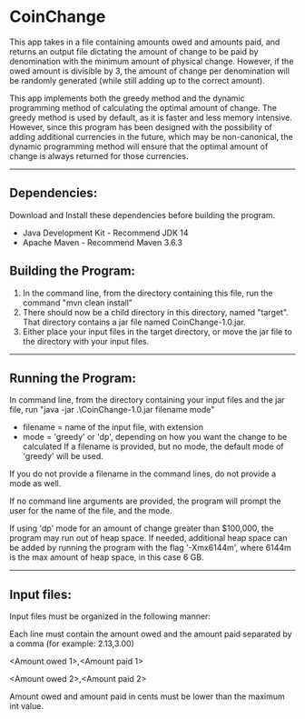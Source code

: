# CoinChange

This app takes in a file containing amounts owed and amounts paid, and returns an output file dictating the amount of change to be paid by denomination with the minimum amount of physical change. However, if the owed amount is divisible by 3, the amount of change per denomination will be randomly generated (while still adding up to the correct amount).

This app implements both the greedy method and the dynamic programming method of calculating the optimal amount of change. The greedy method is used by default, as it is faster and less memory intensive. However, since this program has been designed with the possibility of adding additional currencies in the future, which may be non-canonical, the dynamic programming method will ensure that the optimal amount of change is always returned for those currencies.

----------

## Dependencies:

Download and Install these dependencies before building the program.

- Java Development Kit - Recommend JDK 14
- Apache Maven - Recommend Maven 3.6.3

## Building the Program:
1. In the command line, from the directory containing this file, run the command "mvn clean install"
2. There should now be a child directory in this directory, named "target". That directory contains a jar file named CoinChange-1.0.jar.
3. Either place your input files in the target directory, or move the jar file to the directory with your input files.

----------

## Running the Program:
In command line, from the directory containing your input files and the jar file, run "java -jar .\CoinChange-1.0.jar filename mode"
- filename = name of the input file, with extension
- mode = 'greedy' or 'dp', depending on how you want the change to be calculated
If a filename is provided, but no mode, the default mode of 'greedy' will be used.

If you do not provide a filename in the command lines, do not provide a mode as well.

If no command line arguments are provided, the program will prompt the user for the name of the file, and the mode.

If using 'dp' mode for an amount of change greater than $100,000, the program may run out of heap space. If needed, additional heap space can be added by running the program with the flag '-Xmx6144m', where 6144m is the max amount of heap space, in this case 6 GB.

--------

## Input files:

Input files must be organized in the following manner:

Each line must contain the amount owed and the amount paid separated by a comma (for example: 2.13,3.00)

<Amount owed 1>,<Amount paid 1>

<Amount owed 2>,<Amount paid 2>

Amount owed and amount paid in cents must be lower than the maximum int value.
